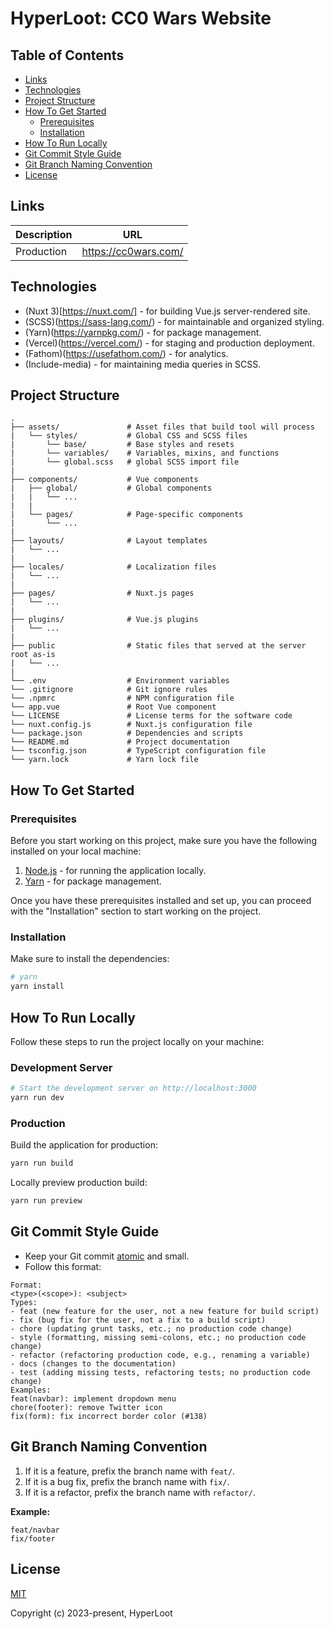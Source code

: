 # HyperLoot: CC0 Wars Website

## Table of Contents
- [Links](#links)
- [Technologies](#how-to-getting-started)
- [Project Structure](#project-structure)
- [How To Get Started](#how-to-getting-started)
  - [Prerequisites](#prerequisites)
  - [Installation](#installation)
- [How To Run Locally](#how-to-run-locally)
- [Git Commit Style Guide](#git-commit-style-guide)
- [Git Branch Naming Convention](#git-branch-naming-convention)
- [License](#license)

## Links
| Description | URL                     |
| ----------- | ----------------------- |
| Production  | https://cc0wars.com/    |

## Technologies
- (Nuxt 3)[https://nuxt.com/] - for building Vue.js server-rendered site.
- (SCSS)(https://sass-lang.com/) - for maintainable and organized styling.
- (Yarn)(https://yarnpkg.com/) - for package management.
- (Vercel)(https://vercel.com/) - for staging and production deployment.
- (Fathom)(https://usefathom.com/) - for analytics.
- (Include-media) - for maintaining media queries in SCSS.

## Project Structure
```
.
├── assets/               # Asset files that build tool will process
|   └── styles/           # Global CSS and SCSS files
|       └── base/         # Base styles and resets
|       └── variables/    # Variables, mixins, and functions
|       └── global.scss   # global SCSS import file 
|
├── components/           # Vue components
|   ├── global/           # Global components
|   |   └── ...
|   |
|   └── pages/            # Page-specific components
|       └── ...
|
├── layouts/              # Layout templates
|   └── ...
|
├── locales/              # Localization files
|   └── ...
|
├── pages/                # Nuxt.js pages
|   └── ...
|
├── plugins/              # Vue.js plugins
|   └── ...
|
├── public                # Static files that served at the server root as-is
|   └── ...
|
└── .env                  # Environment variables
└── .gitignore            # Git ignore rules
└── .npmrc                # NPM configuration file
└── app.vue               # Root Vue component
└── LICENSE               # License terms for the software code
└── nuxt.config.js        # Nuxt.js configuration file
└── package.json          # Dependencies and scripts
└── README.md             # Project documentation
└── tsconfig.json         # TypeScript configuration file
└── yarn.lock             # Yarn lock file
```

## How To Get Started

### Prerequisites
Before you start working on this project, make sure you have the following installed on your local machine:

1. [Node.js](https://nodejs.org/) - for running the application locally.
2. [Yarn](https://yarnpkg.com/) - for package management.

Once you have these prerequisites installed and set up, you can proceed with the "Installation" section to start working on the project.

### Installation

Make sure to install the dependencies:

```bash
# yarn
yarn install
```

## How To Run Locally

Follow these steps to run the project locally on your machine:

### Development Server

```bash
# Start the development server on http://localhost:3000
yarn run dev
```

### Production

Build the application for production:

```bash
yarn run build
```

Locally preview production build:

```bash
yarn run preview
```

## Git Commit Style Guide
- Keep your Git commit [atomic](https://en.wikipedia.org/wiki/Atomic_commit) and small.
- Follow this format:
```
Format:
<type>(<scope>): <subject>
Types:
- feat (new feature for the user, not a new feature for build script)
- fix (bug fix for the user, not a fix to a build script)
- chore (updating grunt tasks, etc.; no production code change)
- style (formatting, missing semi-colons, etc.; no production code change)
- refactor (refactoring production code, e.g., renaming a variable)
- docs (changes to the documentation)
- test (adding missing tests, refactoring tests; no production code change)
Examples:
feat(navbar): implement dropdown menu
chore(footer): remove Twitter icon
fix(form): fix incorrect border color (#138)
```

## Git Branch Naming Convention
1. If it is a feature, prefix the branch name with `feat/`.
2. If it is a bug fix, prefix the branch name with `fix/`.
3. If it is a refactor, prefix the branch name with `refactor/`.

**Example:**
```
feat/navbar
fix/footer
```

## License
[MIT](https://github.com/hyperloot-nft/hyperloot-cc0-wars-website/blob/main/LICENSE)

Copyright (c) 2023-present, HyperLoot
